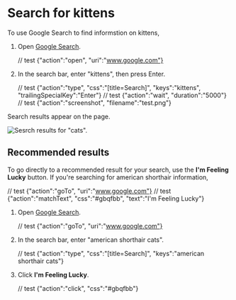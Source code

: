 # Search for kittens

To use Google Search to find informstion on kittens,

1.  Open [Google Search](https://www.google.com).

    // test {"action":"open", "uri":"www.google.com"}

2.  In the search bar, enter "kittens", then press Enter.

    // test {"action":"type", "css":"[title=Search]", "keys":"kittens", "trailingSpecialKey":"Enter"}
    // test {"action":"wait", "duration":"5000"}
    // test {"action":"screenshot", "filename":"test.png"}

Search results appear on the page.

![Sesrch results for "cats".](./results.png)

## Recommended results

To go directly to a recommended result for your search, use the **I'm Feeling Lucky** button. If you're searching for american shorthair information,

// test {"action":"goTo", "uri":"www.google.com"}
// test {"action":"matchText", "css":"#gbqfbb", "text":"I'm Feeling Lucky"}

1.  Open [Google Search](https://www.google.com).

    // test {"action":"goTo", "uri":"www.google.com"}

2.  In the search bar, enter "american shorthair cats".

    // test {"action":"type", "css":"[title=Search]", "keys":"american shorthair cats"}

3.  Click **I'm Feeling Lucky**.

    // test {"action":"click", "css":"#gbqfbb"}
